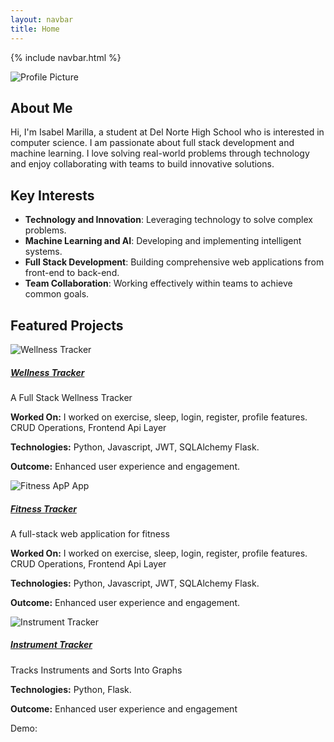 ```yaml
---
layout: navbar
title: Home
---
```



{% include navbar.html %}

<img src="https://github.com/iKAN2025.png" class="profile-pic mt-4" alt="Profile Picture">

## About Me
Hi, I'm Isabel Marilla,  a student at Del Norte High School who is interested in computer science.  I am passionate about full stack development and machine learning.  I love solving real-world problems through technology and enjoy collaborating with teams to build innovative solutions.

## Key Interests
- **Technology and Innovation**: Leveraging technology to solve complex problems.
- **Machine Learning and AI**: Developing and implementing intelligent systems.
- **Full Stack Development**: Building comprehensive web applications from front-end to back-end.
- **Team Collaboration**: Working effectively within teams to achieve common goals.

## Featured Projects
<div class="card-deck mt-4">
    <div class="card">
        <img class="card-img-top" src="{{ site.baseurl }}/images/wellness.png" alt="Wellness Tracker">
        <div class="card-body">
            <h5 class="card-title"><a href="https://github.com/jplip/self-care-front">Wellness Tracker</a></h5>
            <p class="card-text">A Full Stack Wellness Tracker</p>
            <p><strong>Worked On:</strong> I worked on exercise, sleep, login, register, profile features. CRUD Operations, Frontend Api Layer</p>
            <p><strong>Technologies:</strong> Python, Javascript, JWT, SQLAlchemy  Flask.</p>
            <p><strong>Outcome:</strong> Enhanced user experience and engagement.</p>
        </div>
    </div>
    <div class="card">
        <img class="card-img-top" src="{{ site.baseurl }}/images/fitness.png" alt="Fitness ApP App">
        <div class="card-body">
            <h5 class="card-title"><a href="https://github.com/jplip/frontTri2">Fitness Tracker</a></h5>
            <p class="card-text">A full-stack web application for fitness</p>
             <p><strong>Worked On:</strong> I worked on exercise, sleep, login, register, profile features. CRUD Operations, Frontend Api Layer</p>
            <p><strong>Technologies:</strong> Python, Javascript, JWT, SQLAlchemy  Flask. </p>
            <p><strong>Outcome:</strong> Enhanced user experience and engagement.</p>
        </div>
    </div>
    <div class="card">
        <img class="card-img-top" src="{{ site.baseurl }}/images/musical.png" alt="Instrument Tracker">
        <div class="card-body">
            <h5 class="card-title"><a href="https://github.com/iKAN2025/">Instrument Tracker</a></h5>
            <p class="card-text"<>Tracks Instruments and Sorts Into Graphs</p>
            <p><strong>Technologies:</strong> Python, Flask.</p>
            <p><strong>Outcome:</strong> Enhanced user experience and engagement </p>
        </div>
    </div>
</div>

Demo: